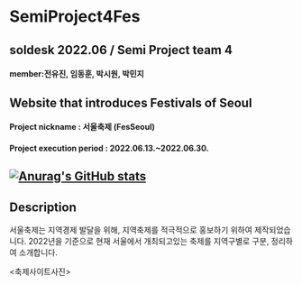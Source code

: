 # SemiProject4Fes
## soldesk 2022.06 / Semi Project team 4 
#### member:전유진, 임동훈, 박시원, 박민지
## Website that introduces Festivals of Seoul

#### Project nickname : 서울축제 (FesSeoul)
#### Project execution period : 2022.06.13.~2022.06.30.

[![Anurag's GitHub stats](https://github-readme-stats.vercel.app/api?username=SemiProject4Fes)](https://github.com/SemiProject4Fes/github-readme-stats)
-----------------------
## Description
서울축제는 지역경제 발달을 위해, 지역축제를 적극적으로 홍보하기 위하여 제작되었습니다.
2022년을 기준으로 현재 서울에서 개최되고있는 축제를 지역구별로 구분, 정리하여 소개합니다.

<축제사이트사진>

